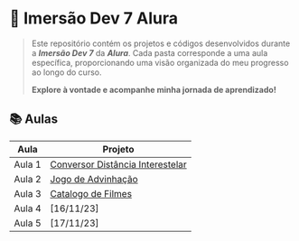 # 🚀 Imersão Dev 7 Alura

>Este repositório contém os projetos e códigos desenvolvidos durante a ***Imersão Dev 7*** da ***Alura***. Cada pasta corresponde a uma aula específica, proporcionando uma visão organizada do meu progresso ao longo do curso.
>
>**Explore à vontade e acompanhe minha jornada de aprendizado!**

## 📚 Aulas

| Aula       | Projeto                                       |
|------------|-----------------------------------------------|
| Aula 1     | [Conversor Distância Interestelar](https://github.com/WMarques25/Imersao-Dev-7-Alura/tree/main/_conversorMoedas)   |
| Aula 2     | [Jogo de Advinhação](https://github.com/WMarques25/Imersao-Dev-7-Alura/tree/main/_mentalistaProjeto) |
| Aula 3     | [Catalogo de Filmes](https://github.com/WMarques25/Imersao-Dev-7-Alura/tree/main/_aluraflixprojeto)  |
| Aula 4     | [16/11/23]  |
| Aula 5     | [17/11/23]  |
